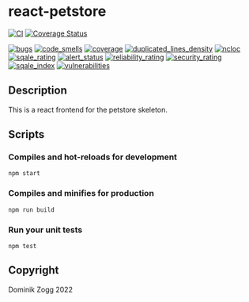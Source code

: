 # react-petstore

[![CI](https://github.com/chubbyts/react-petstore/workflows/CI/badge.svg?branch=master)](https://github.com/chubbyts/react-petstore/actions?query=workflow%3ACI)
[![Coverage Status](https://coveralls.io/repos/github/chubbyts/react-petstore/badge.svg?branch=master)](https://coveralls.io/github/chubbyts/react-petstore?branch=master)

[![bugs](https://sonarcloud.io/api/project_badges/measure?project=chubbyts_react-petstore&metric=bugs)](https://sonarcloud.io/dashboard?id=chubbyts_react-petstore)
[![code_smells](https://sonarcloud.io/api/project_badges/measure?project=chubbyts_react-petstore&metric=code_smells)](https://sonarcloud.io/dashboard?id=chubbyts_react-petstore)
[![coverage](https://sonarcloud.io/api/project_badges/measure?project=chubbyts_react-petstore&metric=coverage)](https://sonarcloud.io/dashboard?id=chubbyts_react-petstore)
[![duplicated_lines_density](https://sonarcloud.io/api/project_badges/measure?project=chubbyts_react-petstore&metric=duplicated_lines_density)](https://sonarcloud.io/dashboard?id=chubbyts_react-petstore)
[![ncloc](https://sonarcloud.io/api/project_badges/measure?project=chubbyts_react-petstore&metric=ncloc)](https://sonarcloud.io/dashboard?id=chubbyts_react-petstore)
[![sqale_rating](https://sonarcloud.io/api/project_badges/measure?project=chubbyts_react-petstore&metric=sqale_rating)](https://sonarcloud.io/dashboard?id=chubbyts_react-petstore)
[![alert_status](https://sonarcloud.io/api/project_badges/measure?project=chubbyts_react-petstore&metric=alert_status)](https://sonarcloud.io/dashboard?id=chubbyts_react-petstore)
[![reliability_rating](https://sonarcloud.io/api/project_badges/measure?project=chubbyts_react-petstore&metric=reliability_rating)](https://sonarcloud.io/dashboard?id=chubbyts_react-petstore)
[![security_rating](https://sonarcloud.io/api/project_badges/measure?project=chubbyts_react-petstore&metric=security_rating)](https://sonarcloud.io/dashboard?id=chubbyts_react-petstore)
[![sqale_index](https://sonarcloud.io/api/project_badges/measure?project=chubbyts_react-petstore&metric=sqale_index)](https://sonarcloud.io/dashboard?id=chubbyts_react-petstore)
[![vulnerabilities](https://sonarcloud.io/api/project_badges/measure?project=chubbyts_react-petstore&metric=vulnerabilities)](https://sonarcloud.io/dashboard?id=chubbyts_react-petstore)

## Description

This is a react frontend for the petstore skeleton.

## Scripts

### Compiles and hot-reloads for development
```
npm start
```

### Compiles and minifies for production
```
npm run build
```

### Run your unit tests
```
npm test
```

## Copyright

Dominik Zogg 2022
